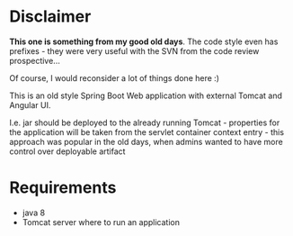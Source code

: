 # Disclaimer

**This one is something from my good old days**.
The code style even has prefixes - they were very useful with the SVN from the code review prospective...

Of course, I would reconsider a lot of things done here :)

This is an old style Spring Boot Web application with external Tomcat and Angular UI.

I.e. jar should be deployed to the already running Tomcat - properties for the application will be taken from the servlet container context
entry -
this approach was popular in the old days, when admins wanted to have more control over deployable artifact

# Requirements

- java 8
- Tomcat server where to run an application